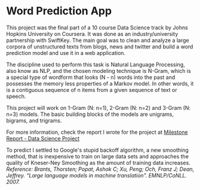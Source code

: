 # Word Prediction App
This project was the final part of a 10 course Data Science track by Johns Hopkins University on Coursera. It was done as an industry/university partnership with SwiftKey. The main goal was to clean and analyze a large corpora of unstructured texts from blogs, news and twitter and build a word prediction model and use it in a web application.

The discipline used to perform this task is Natural Language Processing, also know as NLP, and the chosen modeling technique is N-Gram, which is a special type of wordform that looks (N - n) words into the past and possesses the memory less properties of a Markov model. In other words, it is a contiguous sequence of n items from a given sequence of text or speech.

This project will work on 1-Gram (N: n=1), 2-Gram (N: n=2) and 3-Gram (N: n=3) models. The basic building blocks of the models are unigrams, bigrams, and trigrams. 

For more information, check the report I wrote for the project at [Milestone Report - Data Science Project](https://rpubs.com/marcelo_tibau/252490) 

To predict I settled to Google's stupid backoff algorithm, a new smoothing method, that is inexpensive to train on large data sets and approaches the quality of Kneser-Ney Smoothing as the amount of training data increases.
*Reference: Brants, Thorsten; Popat, Ashok C; Xu, Peng; Och, Franz J; Dean, Jeffrey. “Large language models in machine translation”. EMNLP/CoNLL. 2007.* 
